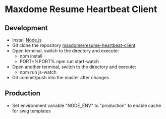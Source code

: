# Maxdome Resume Heartbeat Client

## Development
- Install [Node.js](http://nodejs.org/)
- Git clone the repository [maxdome/resume-heartbeat-client](https://github.com/maxdome/resume-heartbeat-client.git)
- Open terminal, switch to the directory and execute:
  - npm install
  - PORT=%PORT% npm run start-watch
- Open another terminal, switch to the directory and execute:
  - npm run js-watch
- Git commit/push into the master after changes

## Production
- Set environment variable "NODE_ENV" to "production" to enable cache for swig templates

